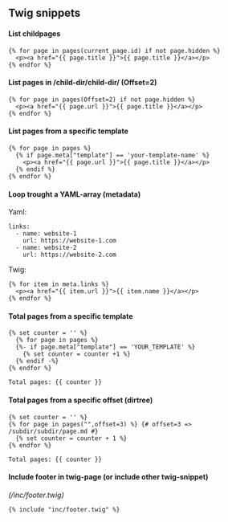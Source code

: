 ## Twig snippets
#### List childpages

    {% for page in pages(current_page.id) if not page.hidden %}
      <p><a href="{{ page.title }}">{{ page.title }}</a></p>
    {% endfor %}

#### List pages in /child-dir/child-dir/ (Offset=2)

    {% for page in pages(Offset=2) if not page.hidden %}
      <p><a href="{{ page.url }}">{{ page.title }}</a></p>
    {% endfor %}

#### List pages from a specific template

    {% for page in pages %}
      {% if page.meta["template"] == 'your-template-name' %}
        <p><a href="{{ page.url }}">{{ page.title }}</a></p>
      {% endif %}
    {% endfor %}

#### Loop trought a YAML-array (metadata)

Yaml:

    links:
      - name: website-1
        url: https://website-1.com
      - name: website-2
        url: https://website-2.com
    
Twig:

    {% for item in meta.links %}
      <p><a href="{{ item.url }}">{{ item.name }}</a></p>
    {% endfor %}
    
    
#### Total pages from a specific template

    {% set counter = '' %}
      {% for page in pages %}
      {%- if page.meta["template"] == 'YOUR_TEMPLATE' %}
        {% set counter = counter +1 %}
      {% endif -%}
    {% endfor %}
    
    Total pages: {{ counter }}
    
#### Total pages from a specific offset (dirtree)

    {% set counter = '' %}
    {% for page in pages("",offset=3) %} {# offset=3 => /subdir/subdir/page.md #}
      {% set counter = counter + 1 %}
    {% endfor %}

    Total pages: {{ counter }}
    
#### Include footer in twig-page (or include other twig-snippet)
_(/inc/footer.twig)_

    {% include "inc/footer.twig" %}

